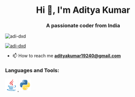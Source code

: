 <h1 align="center">Hi 👋, I'm Aditya Kumar</h1>
<h3 align="center">A passionate coder from India</h3>

<p align="left"> <img src="https://komarev.com/ghpvc/?username=adi-dxd&label=Profile%20views&color=0e75b6&style=flat" alt="adi-dxd" /> </p>

<p align="left"> <a href="https://github.com/ryo-ma/github-profile-trophy"><img src="https://github-profile-trophy.vercel.app/?username=adi-dxd" alt="adi-dxd" /></a> </p>

- 📫 How to reach me **adityakumar19240@gmail.com**

</h3>
<p align="left">
</p>

<h3 align="left">Languages and Tools:</h3>
<p align="left"> <a href="https://www.java.com" target="_blank" rel="noreferrer"> <img src="https://raw.githubusercontent.com/devicons/devicon/master/icons/java/java-original.svg" alt="java" width="40" height="40"/> </a> <a href="https://www.python.org" target="_blank" rel="noreferrer"> <img src="https://raw.githubusercontent.com/devicons/devicon/master/icons/python/python-original.svg" alt="python" width="40" height="40"/> </a> </p>
